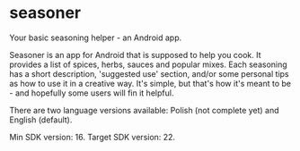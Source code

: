 # seasoner
Your basic seasoning helper - an Android app.

Seasoner is an app for Android that is supposed to help you cook. It provides a list of spices, herbs, sauces and popular mixes. Each seasoning has a short description, 'suggested use' section, and/or some personal tips as how to use it in a creative way. It's simple, but that's how it's meant to be - and hopefully some users will fin it helpful.

There are two language versions available: Polish (not complete yet) and English (default).

Min SDK version: 16.
Target SDK version: 22.
